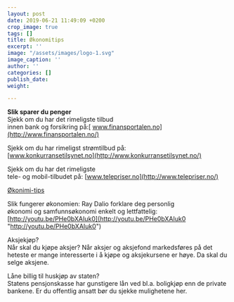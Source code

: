 ```yaml
---
layout: post
date: 2019-06-21 11:49:09 +0200
crop_image: true
tags: []
title: Økonomitips
excerpt: ''
image: "/assets/images/logo-1.svg"
image_caption: ''
author: ''
categories: []
publish_date: 
weight: 

---
```

**Slik sparer du penger**  
Sjekk om du har det rimeligste tilbud  
innen bank og forsikring på:[ www.finansportalen.no](http://www.finansportalen.no/)

Sjekk om du har rimeligst strømtilbud på:  
[www.konkurransetilsynet.no](http://www.konkurransetilsynet.no/)

Sjekk om du har det rimeligste  
tele- og mobil-tilbudet på: [www.telepriser.no](http://www.telepriser.no/)

[Økonimi-tips](http://helping.no/oko.oko.htm)

Slik fungerer økonomien: Ray Dalio forklare deg personlig  
økonomi og samfunnsøkonomi enkelt og lettfattelig:  
[http://youtu.be/PHe0bXAIuk0](http://youtu.be/PHe0bXAIuk0 "http://youtu.be/PHe0bXAIuk0")

Aksjekjøp?  
Når skal du kjøpe aksjer? Når aksjer og aksjefond markedsføres på det heteste er mange interesserte i å kjøpe og aksjekursene er høye. Da skal du selge aksjene.

Låne billig til huskjøp av staten?  
Statens pensjonskasse har gunstigere lån ved bl.a. boligkjøp enn de private bankene. Er du offentlig ansatt bør du sjekke mulighetene her.